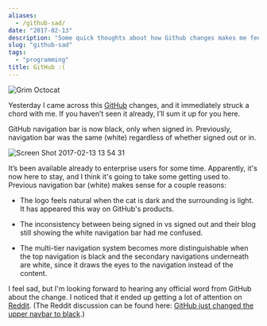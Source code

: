 ```yaml
---
aliases:
  - /github-sad/
date: "2017-02-13"
description: "Some quick thoughts about how Github changes makes me feel. :("
slug: "github-sad"
tags:
  - "programming"
title: GitHub :(
---
```



![Grim Octocat][]


Yesterday I came across this [GitHub][] changes, and it immediately struck a chord with me. If you haven’t seen it already, I’ll sum it up for you here.

GitHub navigation bar is now black, only when signed in. Previously, navigation bar was the same (white) regardless of whether signed out or in.


![Screen Shot 2017-02-13 13 54 31][]


It’s been available already to enterprise users for some time. Apparently, it's now here to stay, and I think it's going to take some getting used to. Previous navigation bar (white) makes sense for a couple reasons:

- The logo feels natural when the cat is dark and the surrounding is light. It has appeared this way on GitHub's products.

- The inconsistency between being signed in vs signed out and their blog still showing the white navigation bar had me confused.

- The multi-tier navigation system becomes more distinguishable when the top navigation is black and the secondary navigations underneath are white, since it draws the eyes to the navigation instead of the content.

I feel sad, but I'm looking forward to hearing any official word from GitHub about the change. I noticed that it ended up getting a lot of attention on [Reddit][]. (The Reddit discussion can be found here: [GitHub just changed the upper navbar to black][].)

  [Grim Octocat]: /static/images/2017/grim-octocat.jpg "Grim Octocat"
  [GitHub]: https://www.github.com "GitHub"
  [Screen Shot 2017-02-13 13 54 31]: /static/images/2017/Screen%20Shot%202017-02-13%2013%2054%2031.png "Screen Shot 2017-02-13 13 54 31"
  [Reddit]: https://www.reddit.com "Reddit"
  [GitHub just changed the upper navbar to black]: https://www.reddit.com/r/programming/comments/5t9bnd/github_just_changed_the_upper_navbar_to_black/ "Reddit Story"
